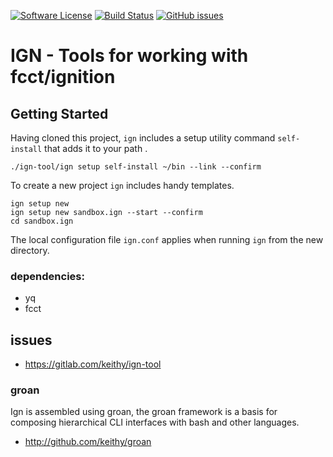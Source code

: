 [![Software License](https://img.shields.io/badge/license-MIT-brightgreen.svg)](LICENSE.md)
[![Build Status](https://travis-ci.com/keithy/groan-dev.svg?branch=master)](https://travis-ci.com/keithy/groan-dev)
[![GitHub issues](https://img.shields.io/github/issues/keithy/groan.svg)](https://github.com/keithy/groan/issues)

# IGN - Tools for working with fcct/ignition

## Getting Started

Having cloned this project,  `ign` includes a setup utility command `self-install` that adds it to your path .
```
./ign-tool/ign setup self-install ~/bin --link --confirm
```
To create a new project `ign` includes handy templates.
```
ign setup new
ign setup new sandbox.ign --start --confirm
cd sandbox.ign
```
The local configuration file `ign.conf` applies when running `ign` from the new directory.


### dependencies:

- yq
- fcct


## issues

- https://gitlab.com/keithy/ign-tool
 
### groan

Ign is assembled using groan, the groan framework is a basis for composing hierarchical CLI interfaces with bash and other languages.

- http://github.com/keithy/groan